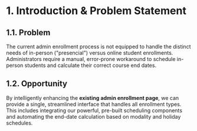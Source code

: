 # 1. Introduction & Problem Statement

## 1.1. Problem
The current admin enrollment process is not equipped to handle the distinct needs of in-person ("presencial") versus online student enrollments. Administrators require a manual, error-prone workaround to schedule in-person students and calculate their correct course end dates.

## 1.2. Opportunity
By intelligently enhancing the **existing admin enrollment page**, we can provide a single, streamlined interface that handles all enrollment types. This includes integrating our powerful, pre-built scheduling components and automating the end-date calculation based on modality and holiday schedules.
